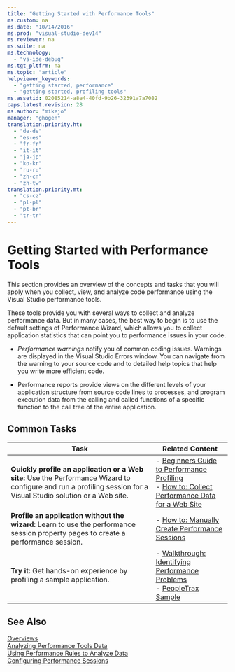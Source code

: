 ```yaml
---
title: "Getting Started with Performance Tools"
ms.custom: na
ms.date: "10/14/2016"
ms.prod: "visual-studio-dev14"
ms.reviewer: na
ms.suite: na
ms.technology: 
  - "vs-ide-debug"
ms.tgt_pltfrm: na
ms.topic: "article"
helpviewer_keywords: 
  - "getting started, performance"
  - "getting started, profiling tools"
ms.assetid: 02085214-a8e4-40fd-9b26-32391a7a7082
caps.latest.revision: 28
ms.author: "mikejo"
manager: "ghogen"
translation.priority.ht: 
  - "de-de"
  - "es-es"
  - "fr-fr"
  - "it-it"
  - "ja-jp"
  - "ko-kr"
  - "ru-ru"
  - "zh-cn"
  - "zh-tw"
translation.priority.mt: 
  - "cs-cz"
  - "pl-pl"
  - "pt-br"
  - "tr-tr"
---
```

# Getting Started with Performance Tools
This section provides an overview of the concepts and tasks that you will apply when you collect, view, and analyze code performance using the Visual Studio performance tools.  
  
 These tools provide you with several ways to collect and analyze performance data. But in many cases, the best way to begin is to use the default settings of Performance Wizard, which allows you to  collect application statistics that can point you to performance issues in your code.  
  
-   *Performance warnings* notify you of common coding issues. Warnings are displayed in the Visual Studio Errors window. You can navigate from the warning to your source code and to detailed help topics that help you write more efficient code.  
  
-   Performance reports provide views on the different levels of your application structure from source code lines to processes, and program execution data from the calling and called functions of a specific function to the call tree of the entire application.  
  
## Common Tasks  
  
|Task|Related Content|  
|----------|---------------------|  
|**Quickly profile an application or a Web site:** Use the Performance Wizard to configure and run a profiling session for a Visual Studio solution or a Web site.|-   [Beginners Guide to Performance Profiling](../profiling/beginners-guide-to-performance-profiling.md)<br />-   [How to: Collect Performance Data for a Web Site](../profiling/how-to--collect-performance-data-for-a-web-site.md)|  
|**Profile an application without the wizard:** Learn to use the performance session property pages to create a performance session.|-   [How to: Manually Create Performance Sessions](../profiling/how-to--manually-create-performance-sessions.md)|  
|**Try it:** Get hands-on experience by profiling a sample application.|-   [Walkthrough: Identifying Performance Problems](../profiling/walkthrough--identifying-performance-problems.md)<br />-   [PeopleTrax Sample](../profiling/peopletrax-sample--profiling-tools-.md)|  
  
## See Also  
 [Overviews](../profiling/overviews--performance-tools-.md)   
 [Analyzing Performance Tools Data](../profiling/analyzing-performance-tools-data.md)   
 [Using Performance Rules to Analyze Data](../profiling/using-performance-rules-to-analyze-data.md)   
 [Configuring Performance Sessions](../profiling/configuring-performance-sessions.md)